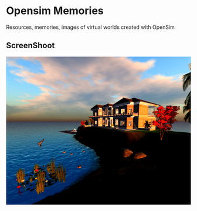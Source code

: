 # Opensim Memories
Resources, memories, images of virtual worlds created with OpenSim

## ScreenShoot

![GitHub Logo](docs/screenshot.png)

